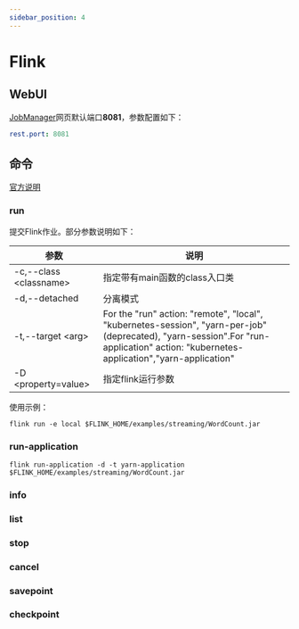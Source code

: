 ```yaml
---
sidebar_position: 4
---
```


# Flink

## WebUI

[JobManager](http://hd1:8081)网页默认端口**8081**，参数配置如下：

```yaml
rest.port: 8081
```

## 命令

[官方说明](https://nightlies.apache.org/flink/flink-docs-master/docs/deployment/cli/)

### run

提交Flink作业。部分参数说明如下：

| 参数                      | 说明                                                                                                                                                                                     |
|-------------------------|----------------------------------------------------------------------------------------------------------------------------------------------------------------------------------------|
| -c,--class \<classname> | 指定带有main函数的class入口类                                                                                                                                                                    |
| -d,--detached           | 分离模式                                                                                                                                                                                   |
| -t,--target \<arg>      | For the "run" action: "remote", "local", "kubernetes-session", "yarn-per-job" (deprecated), "yarn-session".For "run-application" action:   "kubernetes-application","yarn-application" |
| -D \<property=value>    | 指定flink运行参数                                                                                                                                                                            |

使用示例：

```shell
flink run -e local $FLINK_HOME/examples/streaming/WordCount.jar
```

### run-application

```shell
flink run-application -d -t yarn-application $FLINK_HOME/examples/streaming/WordCount.jar
```

### info

### list

### stop

### cancel

### savepoint

### checkpoint
